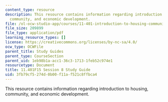 ```yaml
---
content_type: resource
description: This resource contains information regarding introduction to housing,
  community, and economic development.
file: /ol-ocw-studio-app/courses/11-401-introduction-to-housing-community-and-economic-development-fall-2015/3fb79cf5274d0b00f11af521c8ffbca4_MIT11_401F15_Session8.pdf
file_size: 209899
file_type: application/pdf
learning_resource_types: []
license: https://creativecommons.org/licenses/by-nc-sa/4.0/
ocw_type: OCWFile
parent_title: Study Guides
parent_type: CourseSection
parent_uid: 1eb98b1a-acc1-36c3-1713-1feb52c974e1
resourcetype: Document
title: 11.401F15 Session 8 Study Guide
uid: 3fb79cf5-274d-0b00-f11a-f521c8ffbca4
---
```

This resource contains information regarding introduction to housing, community, and economic development.
